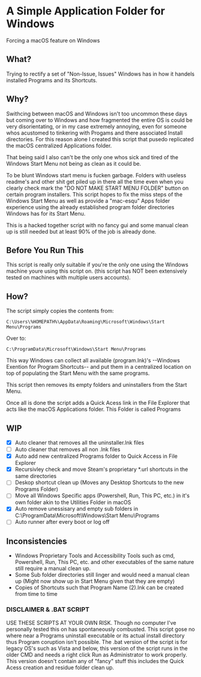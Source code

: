 # A Simple Application Folder for Windows
Forcing a macOS feature on Windows <br>

## What?
Trying to rectify a set of "Non-Issue, Issues" Windows has in how it handels installed Programs and its Shortcuts.

## Why?
Swithcing between macOS and Windows isn't too uncommon these days but coming over to Windows and how fragmented the entire OS is could be very disorientating, or in my case extremely annoying, even for someone whos acustomed to tinkering with Progams and there associated Install directories. For this reason alone I created this script that pusedo replicated the macOS centralized Applications folder. <br>

That being said I also can't be the only one whos sick and tired of the Windows Start Menu not being as clean as it could be. <br>

To be blunt Windows start menu is fucken garbage. Folders with useless readme's and other shit get piled up in there all the time even when you clearly check mark the "DO NOT MAKE START MENU FOLDER" button on certain program installers. This script hopes to fix the miss steps of the Windows Start Menu as well as provide a "mac-esqu" Apps folder experience using the already established program folder directories Windows has for its Start Menu. <br>

This is a hacked together script with no fancy gui and some manual clean up is still needed but at least 90% of the job is already done. <br>

## Before You Run This
This script is really only suitable if you're the only one using the Windows machine youre using this script on. (this script has NOT been extensively tested on machines with multiple users accounts). 

## How?
The script simply copies the contents from:

```
C:\Users\%HOMEPATH%\AppData\Roaming\Microsoft\Windows\Start Menu\Programs
```
Over to:
```
C:\ProgramData\Microsoft\Windows\Start Menu\Programs
```
This way Windows can collect all available (program.lnk)'s --Windows Exention for Program Shortcuts-- and put them in a centralized location on top of populating the Start Menu with the same programs. <br>

This script then removes its empty folders and uninstallers from the Start Menu. <br>

Once all is done the script adds a Quick Acess link in the File Explorer that acts like the macOS Applications folder. This Folder is called Programs <br>

## WIP
- [x]  Auto cleaner that removes all the uninstaller.lnk files
- [ ]  Auto cleaner that removes all non .lnk files
- [x]  Auto add new centralized Programs folder to Quick Access in File Explorer
- [x]  Recursivley check and move Steam's proprietary *.url shortcuts in the same directories
- [ ]  Deskop shortcut clean up (Moves any Desktop Shortcuts to the new Programs Folder)
- [ ]  Move all Windows Specific apps (Powershell, Run, This PC, etc.) in it's own folder akin to the Utilities Folder in macOS
- [x]  Auto remove unessisary and empty sub folders in C:\ProgramData\Microsoft\Windows\Start Menu\Programs 
- [ ]  Auto runner after every boot or log off 

## Inconsistencies
- Windows Proprietary Tools and Accessibility Tools such as cmd, Powershell, Run, This PC, etc. and other executables of the same nature still require a manual clean up.
- Some Sub folder directories still linger and would need a manual clean up (Might now show up in Start Menu given that they are empty)
- Copies of Shortcuts such that Program Name (2).lnk can be created from time to time


### DISCLAIMER & .BAT SCRIPT
USE THESE SCRIPTS AT YOUR OWN RISK. Though no computer I've personally tested this on has spontaneously combusted. This script gose no where near a Programs uninstall executable or its actual install directory thus Program coruption isn't possible. The .bat version of the script is for legacy OS's such as Vista and below, this version of the script runs in the older CMD and needs a right click Run as Administrator to work properly. This version doesn't contain any of "fancy" stuff this includes the Quick Acess creation and residue folder clean up.  
